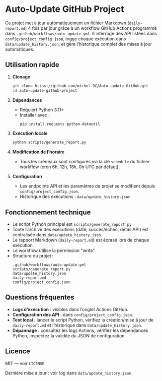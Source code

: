 # Auto-Update GitHub Project

Ce projet met à jour automatiquement un fichier Markdown (`daily-report.md`) 4 fois par jour grâce à un workflow GitHub Actions programmé dans `.github/workflows/auto-update.yml`. Il interroge des API listées dans `config/project_config.json`, logge chaque exécution dans `data/update_history.json`, et gère l’historique complet des mises à jour automatiques.

## Utilisation rapide

1. **Clonage**
   ```bash
   git clone https://github.com/michel-DC/Auto-update-GitHub.git
   cd auto-update-github-project
   ```
2. **Dépendances**
   - Requiert Python 3.11+
   - Installer avec :
     ```bash
     pip install requests python-dateutil
     ```
3. **Exécution locale**
   ```bash
   python scripts/generate_report.py
   ```
4. **Modification de l’horaire**
   - Tous les créneaux sont configurés via la clé `schedule` du fichier workflow (cron 6h, 12h, 18h, 0h UTC par défaut).

5. **Configuration**
   - Les endpoints API et les paramètres de projet se modifient depuis `config/project_config.json`.
   - Historique des exécutions : `data/update_history.json`.

## Fonctionnement technique

- Le script Python principal est `scripts/generate_report.py`
- Toute l’archive des exécutions (date, succès/échec, détail API) est centralisée dans `data/update_history.json`.
- Le rapport Markdown (`daily-report.md`) est écrasé lors de chaque exécution.
- Le workflow utilise la permission "write".
- Structure du projet :
  ```
  .github/workflows/auto-update.yml
  scripts/generate_report.py
  data/update_history.json
  daily-report.md
  config/project_config.json
  ```

## Questions fréquentes

- **Logs d’exécution** : visibles dans l’onglet Actions GitHub.
- **Configuration des API** : dans `config/project_config.json`.
- **Test local** : lancer le script Python, vérifiez la création/mise à jour de `daily-report.md` et l’historique dans `data/update_history.json`.
- **Dépannage** : consultez les logs Actions, vérifiez les dépendances Python, inspectez la validité du JSON de configuration.

## Licence

MIT — voir `LICENSE`.

Dernière mise à jour : voir log dans `data/update_history.json`.
